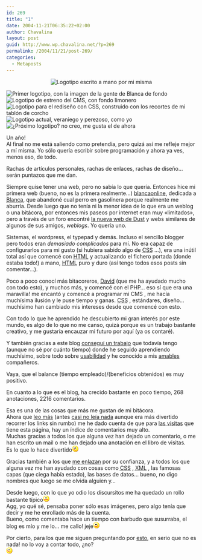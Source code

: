 ```yaml
---
id: 269
title: "1"
date: 2004-11-21T06:35:22+02:00
author: Chavalina
layout: post
guid: http://www.wp.chavalina.net/?p=269
permalink: /2004/11/21/post-269/
categories:
  - Metaposts
---
```

<p align="center">
  <img class="imgcentro" src="http://www.chavalina.net/imagenes/logotipos/historico/handwritten.jpg" alt="Logotipo escrito a mano por mi misma" />
</p>

<img class="imgcentro" src="http://www.chavalina.net/imagenes/logotipos/historico/logo_nuevo_v3.jpg" alt="Primer logotipo, con la imagen de la gente de Blanca de fondo" /> 

<img class="imgcentro" src="http://www.chavalina.net/imagenes/logotipos/historico/greenv1.jpg" alt="Logotipo de estreno del CMS, con fondo limonero" /> 

<img class="imgcentro" src="http://www.chavalina.net/imagenes/logotipos/historico/bannerv2.jpg" alt="Logotipo para el redise&ntilde;o con CSS, construido con los recortes de mi tablón de corcho" /> 

<img class="imgcentro" src="http://www.chavalina.net/imagenes/logotipos/historico/logo_sup.jpg" alt="Logotipo actual, veraniego y perezoso, como yo" /> 

<img class="imgcentro" src="http://www.chavalina.net/imagenes/logotipos/historico/supv2.jpg" alt="&iquest;Próximo logotipo? no creo, me gusta el de ahora" /> 

Un a&ntilde;o!  
Al final no me está saliendo como pretendía, pero quizá así me refleje mejor a mí misma. Yo sólo quería escribir sobre programación y ahora ya ves, menos eso, de todo.

Rachas de artículos personales, rachas de enlaces, rachas de dise&ntilde;o… serán puntazos que me dan.

Siempre quise tener una web, pero no sabía lo que quería. Entonces hice mi primera web (bueno, no es la primera realmente…) <a href="http://www.blancaonline.tk" target="_blank">blancaonline</a>, dedicada a <acronym title="aunque sea endogámico, mi pueblo me gusta">Blanca</acronym>, que abandoné cual perro en gasolinera porque realmente me aburría. Desde luego que no tenía ni la menor idea de lo que era un weblog o una bitácora, por entonces mis paseos por internet eran muy «limitados», pero a través de un foro encontré <a href="http://dustbrother.net/" target="_blank">la nueva web de Dust</a> y webs similares de algunos de sus amigos, _weblogs_. Yo quería uno.

Sistemas, el wordpress, el typepad y demás. Incluso el sencillo blogger pero todos eran _demasiado complicados_ para mí. No era capaz de configurarlos para mi gusto (si hubiera sabido algo de <acronym title="Cascade Style Sheets">CSS</acronym> …), era una inútil total así que comencé con <acronym title="HyperText Markup Language">HTML</acronym> y actualizando el fichero portada (donde estaba todo!) a mano, <acronym title="HyperText Markup Language">HTML</acronym> puro y duro (así tengo todos esos posts sin comentar…).

Poco a poco conocí más bitacoreros, <a href="http://dmnet.bitacoras.com/index.php" target="_blank">David</a> (que me ha ayudado mucho con todo esto), y muchos más, y comencé con el PHP… eso sí que era una maravilla! me encantó y comencé a programar mi CMS , me hacía muchísima ilusión y le puse tiempo y ganas. <acronym title="Cascade Style Sheets">CSS</acronym> , estándares, dise&ntilde;o… muchísimo han cambiado mis intereses desde que comencé con esto.

Con todo lo que he aprendido he descubierto mi gran interés por este mundo, es algo de lo que no me canso, quizá porque es un trabajo bastante creativo, y me gustaría encauzar mi futuro por aquí (ya os contaré). 

Y también gracias a este blog <a href="http://www.chavalina.net/comentar.php?idpost=108&#038;q=" target="_blank">conseguí un trabajo</a> que todavía tengo (aunque no sé por cuánto tiempo) donde he seguido aprendiendo muchísimo, sobre todo sobre <a href="http://usalo.blogspot.com/" target="_blank">usabilidad</a> y he conocido a mis <a href="http://www.chavalina.net/comentar.php?idpost=238&#038;q=" target="_blank">amables</a> compa&ntilde;eros.

Vaya, que el balance (tiempo empleado)/(beneficios obtenidos) es muy positivo.

En cuanto a lo que es el blog, ha crecido bastante en poco tiempo, 268 anotaciones, 2216 comentarios.

Esa es una de las cosas que más me gustan de mi bitácora.  
Ahora que <a href="http://www.bloglines.com/public/chavalina" target="_blank">leo más</a> (antes <a href="http://dmnet.bitacoras.com/index.php?id=2734" target="_blank">casi no leía nada</a> aunque era más divertido recorrer los links sin rumbo) me he dado cuenta de que para <a href="http://www.nedstatbasic.net/s?tab=1&#038;link=1&#038;id=2840122" target="_blank">las visitas</a> que tiene esta página, hay un índice de comentarios muy alto.  
Muchas gracias a todos los que alguna vez han dejado un comentario, o me han escrito un mail o me han dejado una anotación en el libro de visitas.  
Es lo que lo hace divertido![emo](/imagenes/emoticonos/guino.gif) 

Gracias también a los que <a href="http://www.google.es/search?as_lq=www.chavalina.net&#038;btnG=Buscar" target="_blank">me enlazan</a> por su confianza, y a todos los que alguna vez me han ayudado con cosas como <acronym title="Cascade Style Sheets">CSS</acronym> , <acronym title="eXtensible Markup Language">XML</acronym> , las famosas capas (que ciega había estado), las bases de datos… bueno, no digo nombres que luego se me olvida alguien y… 

Desde luego, con lo que yo odio los discursitos me ha quedado un rollo bastante típico![asqueado](/imagenes/emoticonos/asqueado.gif)  
Agg, yo qué sé, pensaba poner sólo esas imágenes, pero algo tenía que decir y me he enrollado más de la cuenta.  
Bueno, como comentaba hace un tiempo con barbudo que susurraba, el blog es mío y me lo… me callo! jeje![emo](/imagenes/emoticonos/sonrisa.gif) 

Por cierto, para los que me siguen preguntando por <a href="http://www.chavalina.net/comentar.php?idpost=247&#038;q=" target="_blank">esto</a>, en serio que no es nada! no lo voy a contar todo, &iquest;no?  
![emo](/imagenes/emoticonos/guino.gif)